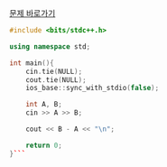 [문제 바로가기](https://boj.kr/24086)

```c++
#include <bits/stdc++.h>

using namespace std;

int main(){
    cin.tie(NULL);
    cout.tie(NULL);
    ios_base::sync_with_stdio(false);

    int A, B;
    cin >> A >> B;

    cout << B - A << "\n";

    return 0;
}```